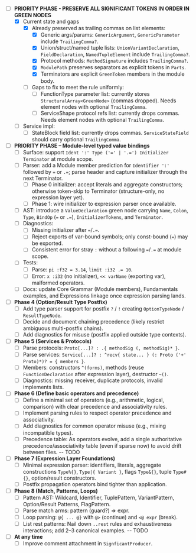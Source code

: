 - [ ] **PRIORITY PHASE - PRESERVE ALL SIGNIFICANT TOKENS IN ORDER IN GREEN NODES**
    - [x] Current state and gaps
        - [x] Already preserved as trailing commas on list elements:
            - [x] Generic args/params: `GenericArgument`, `GenericParameter` include `TrailingComma?`.
            - [x] Union/struct/named tuple lists: `UnionVariantDeclaration`, `FieldDeclaration`, `NamedTupleElement` include `TrailingComma?`.
            - [x] Protocol methods: `MethodSignature` includes `TrailingComma?`.
            - [x] `ModulePath` preserves separators as explicit tokens in `Parts`.
            - [x] Terminators are explicit `GreenToken` members in the module body.
        - [ ] Gaps to fix to meet the rule uniformly:
            - [ ] FunctionType parameter list: currently stores `StructuralArray<GreenNode>` (commas dropped). Needs element nodes with optional `TrailingComma`.
            - [ ] ServiceShape protocol refs list: currently drops commas. Needs element nodes with optional `TrailingComma`.
    - [ ] Service impl:
        - [ ] StateBlock field list: currently drops commas. `ServiceStateField` should carry optional `TrailingComma`.

- [ ] **PRIORITY PHASE – Module-level typed value bindings**
    - [ ] Surface: support `Ident ':' Type ('=' | '.=') Initializer Terminator` at module scope.
    - [ ] Parser: add a Module member prediction for `Identifier ':'` followed by `=` or `.=`; parse header and capture initializer through the next Terminator.
        - [ ] Phase 0 initializer: accept literals and aggregate constructors; otherwise token-skip to Terminator (structure-only, no expression layer yet).
        - [ ] Phase 1: wire initializer to expression parser once available.
    - [ ] AST: introduce a `ValueDeclaration` green node carrying `Name`, `Colon`, `Type`, `BindOp` (`=` or `.=`), `InitializerTokens`, and `Terminator`.
    - [ ] Diagnostics:
        - [ ] Missing initializer after `=`/`.=`.
        - [ ] Reject exports of var-bound symbols; only const-bound (`=`) may be exported.
        - [ ] Consistent error for stray `:` without a following `=`/`.=` at module scope.
    - [ ] Tests:
        - [ ] Parse: `pi :f32 = 3.14`, `limit :i32 .= 10`.
        - [ ] Error: `x :i32` (no initializer), `<< varName` (exporting var), malformed operators.
    - [ ] Docs: update Core Grammar (Module members), Fundamentals examples, and Expressions linkage once expression parsing lands.
- [ ] **Phase 4 (Option/Result Type Postfix)**
    - [ ] Add type parser support for postfix `?` / `!` creating `OptionTypeNode` / `ResultTypeNode`.
    - [ ] Decide and document chaining precedence (likely restrict ambiguous multi-postfix chains).
    - [ ] Add diagnostics for misuse (postfix applied outside type contexts).
- [ ] **Phase 5 (Services & Protocols)**
    - [ ] Parse protocols: `Proto[...]? : .{ methodSig (, methodSig)* }`.
    - [ ] Parse services: `Service[...]? : ^recv{ state... } (: Proto ('+' Proto)*)? = { members }`.
    - [ ] Members: constructors `^(forms)`, methods (reuse `FunctionDeclaration` after expression layer), destructor `~()`.
    - [ ] Diagnostics: missing receiver, duplicate protocols, invalid implements lists.
- [ ] **Phase 6 (Define basic operators and precedence)**
    - [ ] Define a minimal set of operators (e.g., arithmetic, logical, comparison) with clear precedence and associativity rules.
    - [ ] Implement parsing rules to respect operator precedence and associativity.
    - [ ] Add diagnostics for common operator misuse (e.g., mixing incompatible types).
    - [ ] Precedence table: As operators evolve, add a single authoritative precedence/associativity table (even if sparse now) to avoid drift between files. -- TODO
- [ ] **Phase 7 (Expression Layer Foundations)**
    - [ ] Minimal expression parser: identifiers, literals, aggregate constructions `Type%{}`, `Type|{ Variant }`, flags `Type&{}`, tuple `Type#{}`, option/result constructors.
    - [ ] Postfix propagation operators bind tighter than application.
- [ ] **Phase 8 (Match, Patterns, Loops)**
    - [ ] Pattern AST: Wildcard, Identifier, TuplePattern, VariantPattern, Option/Result Patterns, FlagPattern.
    - [ ] Parse match arms: pattern (guard?) => expr.
    - [ ] Loop parsing: `@{ ... @}` with `@>` (continue) and `<@ expr` (break).
    - [ ] List rest patterns: Nail down `..rest` rules and exhaustiveness interactions; add 2–3 canonical examples. -- TODO
- [ ] **At any time**
    - [ ] Improve comment attachment in `SignficantProducer`.
